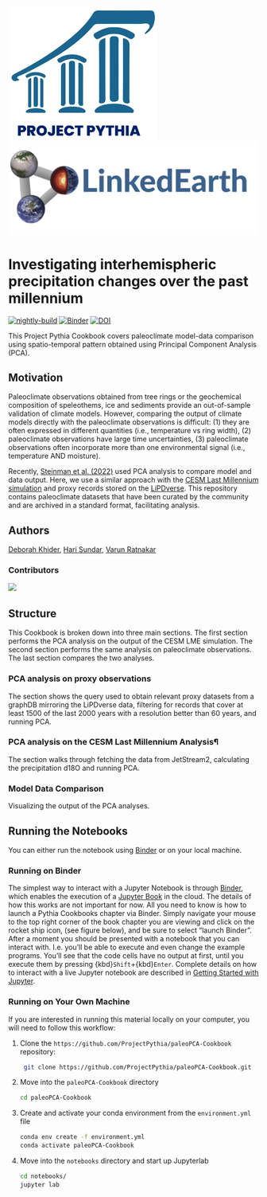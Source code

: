 <img src="thumbnail.png" alt="thumbnail" width="300"/>
<img src="https://github.com/LinkedEarth/Logos/blob/master/LinkedEarth/LinkedEarth_medium.png?raw=true" alt="LinkedEarth Logo" width="500">

# Investigating interhemispheric precipitation changes over the past millennium

[![nightly-build](https://github.com/ProjectPythia/paleoPCA-Cookbook/actions/workflows/nightly-build.yaml/badge.svg)](https://github.com/ProjectPythia/paleoPCA-Cookbook/actions/workflows/nightly-build.yaml)
[![Binder](https://binder.projectpythia.org/badge_logo.svg)](https://binder.projectpythia.org/v2/gh/ProjectPythia/paleoPCA-Cookbook/main?labpath=notebooks)
[![DOI](https://zenodo.org/badge/813352705.svg)](https://zenodo.org/badge/latestdoi/813352705)

This Project Pythia Cookbook covers paleoclimate model-data comparison using spatio-temporal pattern obtained using Principal Component Analysis (PCA).

## Motivation

Paleoclimate observations obtained from tree rings or the geochemical composition of speleothems, ice and sediments provide an out-of-sample validation of climate models. However, comparing the output of climate models directly with the paleoclimate observations is difficult: (1) they are often expressed in different quantities (i.e., temperature vs ring width), (2) paleoclimate observations have large time uncertainties, (3) paleoclimate observations often incorporate more than one environmental signal (i.e., temperature AND moisture).

Recently, [Steinman et al. (2022)](https://doi.org/10.1073/pnas.2120015119) used PCA analysis to compare model and data output. Here, we use a similar approach with the [CESM Last Millennium simulation](https://www2.cesm.ucar.edu/models/cesm1.2/) and proxy records stored on the [LiPDverse](https://lipdverse.org). This repository contains paleoclimate datasets that have been curated by the community and are archived in a standard format, facilitating analysis. 

## Authors

[Deborah Khider](https://github.com/khider), [Hari Sundar](https://github.com/sriharisundar), [Varun Ratnakar](https://github.com/varunratnakar)

### Contributors

<a href="https://github.com/ProjectPythia/paleoPCA-Cookbook/graphs/contributors">
  <img src="https://contrib.rocks/image?repo=ProjectPythia/paleoPCA-Cookbook" />
</a>

## Structure

This Cookbook is broken down into three main sections. The first section performs the PCA analysis on the output of the CESM LME simulation. The second section performs the same analysis on paleoclimate observations. The last section compares the two analyses.

### PCA analysis on proxy observations

The section shows the query used to obtain relevant proxy datasets from a graphDB mirroring the LiPDverse data, filtering for records that cover at least 1500 of the last 2000 years with a resolution better than 60 years, and running PCA.

### PCA analysis on the CESM Last Millennium Analysis¶

The section walks through fetching the data from JetStream2, calculating the precipitation d18O and running PCA. 


### Model Data Comparison

Visualizing the output of the PCA analyses. 

## Running the Notebooks

You can either run the notebook using [Binder](https://binder.projectpythia.org/) or on your local machine.

### Running on Binder

The simplest way to interact with a Jupyter Notebook is through
[Binder](https://binder.projectpythia.org/), which enables the execution of a
[Jupyter Book](https://jupyterbook.org) in the cloud. The details of how this works are not
important for now. All you need to know is how to launch a Pythia
Cookbooks chapter via Binder. Simply navigate your mouse to
the top right corner of the book chapter you are viewing and click
on the rocket ship icon, (see figure below), and be sure to select
“launch Binder”. After a moment you should be presented with a
notebook that you can interact with. I.e. you’ll be able to execute
and even change the example programs. You’ll see that the code cells
have no output at first, until you execute them by pressing
{kbd}`Shift`\+{kbd}`Enter`. Complete details on how to interact with
a live Jupyter notebook are described in [Getting Started with
Jupyter](https://foundations.projectpythia.org/foundations/getting-started-jupyter).

### Running on Your Own Machine

If you are interested in running this material locally on your computer, you will need to follow this workflow:

1. Clone the `https://github.com/ProjectPythia/paleoPCA-Cookbook` repository:

   ```bash
    git clone https://github.com/ProjectPythia/paleoPCA-Cookbook.git
   ```

1. Move into the `paleoPCA-Cookbook` directory
   ```bash
   cd paleoPCA-Cookbook
   ```
1. Create and activate your conda environment from the `environment.yml` file
   ```bash
   conda env create -f environment.yml
   conda activate paleoPCA-Cookbook
   ```
1. Move into the `notebooks` directory and start up Jupyterlab
   ```bash
   cd notebooks/
   jupyter lab
   ```
